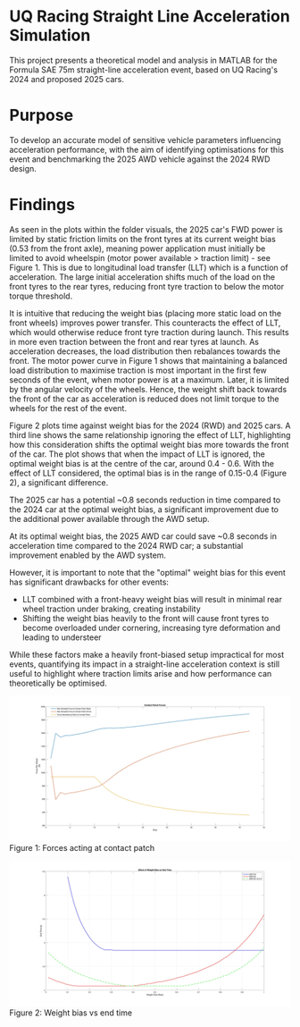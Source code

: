 # UQ Racing Straight Line Acceleration Simulation
This project presents a theoretical model and analysis in MATLAB for the Formula SAE 75m straight-line acceleration event, based on UQ Racing's 2024 and proposed 2025 cars. 

# Purpose

To develop an accurate model of sensitive vehicle parameters influencing acceleration performance, with the aim of identifying optimisations for this event and benchmarking the 2025 AWD vehicle against the 2024 RWD design.

# Findings
As seen in the plots within the folder visuals, the 2025 car's FWD power is limited by static friction limits on the front tyres at its current weight bias (0.53 from the front axle), meaning power application must initially be limited to avoid wheelspin (motor power available > traction limit) - see Figure 1. This is due to longitudinal load transfer (LLT) which is a function of acceleration. The large initial acceleration shifts much of the load on the front tyres to the rear tyres, reducing front tyre traction to below the motor torque threshold. 

It is intuitive that reducing the weight bias (placing more static load on the front wheels) improves power transfer. This counteracts the effect of LLT, which would otherwise reduce front tyre traction during launch. This results in more even traction between the front and rear tyres at launch. As acceleration decreases, the load distribution then rebalances towards the front. The motor power curve in Figure 1 shows that maintaining a balanced load distribution to maximise traction is most important in the first few seconds of the event, when motor power is at a maximum. Later, it is limited by the angular velocity of the wheels. Hence, the weight shift back towards the front of the car as acceleration is reduced does not limit torque to the wheels for the rest of the event. 

Figure 2 plots time against weight bias for the 2024 (RWD) and 2025 cars. A third line shows the same relationship ignoring the effect of LLT, highlighting how this consideration shifts the optimal weight bias more towards the front of the car. The plot shows that when the impact of LLT is ignored, the optimal weight bias is at the centre of the car, around 0.4 - 0.6. With the effect of LLT considered, the optimal bias is in the range of 0.15-0.4 (Figure 2), a significant difference.

The 2025 car has a potential ~0.8 seconds reduction in time compared to the 2024 car at the optimal weight bias, a significant improvement due to the additional power available through the AWD setup.

At its optimal weight bias, the 2025 AWD car could save ~0.8 seconds in acceleration time compared to the 2024 RWD car; a substantial improvement enabled by the AWD system.

However, it is important to note that the "optimal" weight bias for this event has significant drawbacks for other events:
* LLT combined with a front-heavy weight bias will result in minimal rear wheel traction under braking, creating instability
* Shifting the weight bias heavily to the front will cause front tyres to become overloaded under cornering, increasing tyre deformation and leading to understeer

While these factors make a heavily front-biased setup impractical for most events, quantifying its impact in a straight-line acceleration context is still useful to highlight where traction limits arise and how performance can theoretically be optimised.

![image 1](Visuals/Contact-Patch-Forces.jpg)
Figure 1: Forces acting at contact patch


![image 2](Visuals/Effect-of-Weight-Bias-on-End-Time.jpg)
Figure 2: Weight bias vs end time
